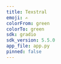```yaml
---
title: Texstral
emoji: ✍️
colorFrom: green
colorTo: green
sdk: gradio
sdk_version: 5.5.0
app_file: app.py
pinned: false
---
```

